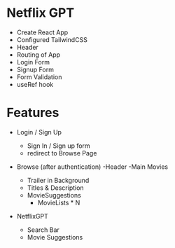 # Netflix GPT

- Create React App
- Configured TailwindCSS
- Header
- Routing of App
- Login Form
- Signup Form
- Form Validation
- useRef hook

# Features

- Login / Sign Up
  - Sign In / Sign up form
  - redirect to Browse Page
- Browse (after authentication)
  -Header
  -Main Movies

  - Trailer in Background
  - Titles & Description
  - MovieSuggestions
    - MovieLists \* N

- NetflixGPT
  - Search Bar
  - Movie Suggestions
